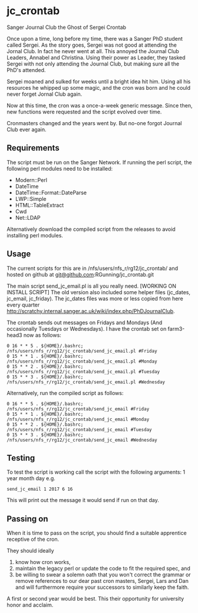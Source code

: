 jc_crontab
==========

Sanger Journal Club the Ghost of Sergei Crontab

Once upon a time, long before my time, there was a Sanger PhD student called Sergei. As the story goes, Sergei was not good at attending the Jornal Club. In fact he never went at all.
This annoyed the Journal Club Leaders, Annabel and Christina. Using their power as Leader, they tasked Sergei with not only attending the Journal Club, but making sure all the PhD's attended.

Sergei moaned and sulked for weeks until a bright idea hit him. Using all his resources he whipped up some magic, and the cron was born and he could never forget Jornal Club again.

Now at this time, the cron was a once-a-week generic message.
Since then, new functions were requested and the script evolved over time.

Cronmasters changed and the years went by. But no-one forgot Journal Club ever again.


Requirements
----------
The script must be run on the Sanger Network. If running the perl script, the following perl modules need to be installed:

- Modern::Perl
- DateTime
- DateTime::Format::DateParse
- LWP::Simple
- HTML::TableExtract
- Cwd
- Net::LDAP

Alternatively download the compiled script from the releases to avoid installing perl modules.

Usage
----------

The current scripts for this are in /nfs/users/nfs_r/rg12/jc_crontab/ and hosted on github at git@github.com:RGunning/jc_crontab.git

The main script send_jc_email.pl is all you really need. [WORKING ON INSTALL SCRIPT]
The old version also included some helper files (jc_dates, jc_email, jc_friday). The jc_dates files was more or less copied from here every quarter http://scratchy.internal.sanger.ac.uk/wiki/index.php/PhDJournalClub.

The crontab sends out messages on Fridays and Mondays (And occasionally Tuesdays or Wednesdays). I have the crontab set on farm3-head3 now as follows:

    0 16 * * 5 . ${HOME}/.bashrc; /nfs/users/nfs_r/rg12/jc_crontab/send_jc_email.pl #Friday
    0 15 * * 1 . ${HOME}/.bashrc; /nfs/users/nfs_r/rg12/jc_crontab/send_jc_email.pl #Monday
    0 15 * * 2 . ${HOME}/.bashrc; /nfs/users/nfs_r/rg12/jc_crontab/send_jc_email.pl #Tuesday
    0 15 * * 3 . ${HOME}/.bashrc; /nfs/users/nfs_r/rg12/jc_crontab/send_jc_email.pl #Wednesday

Alternatively, run the compiled script as follows: 

    0 16 * * 5 . ${HOME}/.bashrc; /nfs/users/nfs_r/rg12/jc_crontab/send_jc_email #Friday
    0 15 * * 1 . ${HOME}/.bashrc; /nfs/users/nfs_r/rg12/jc_crontab/send_jc_email #Monday
    0 15 * * 2 . ${HOME}/.bashrc; /nfs/users/nfs_r/rg12/jc_crontab/send_jc_email #Tuesday
    0 15 * * 3 . ${HOME}/.bashrc; /nfs/users/nfs_r/rg12/jc_crontab/send_jc_email #Wednesday
    
Testing
---------

To test the script is working call the script with the following arguments: 1 year month day
e.g.

    send_jc_email 1 2017 6 16

This will print out the message it would send if run on that day.

Passing on
---------

When it is time to pass on the script, you should find a suitable apprentice receptive of the cron.

They should ideally
1) know how cron works,
2) maintain the legacy perl or update the code to fit the required spec, and
3) be willing to swear a solemn oath that you won't correct the grammar or remove references to our dear past cron masters, Sergei, Lars and Dan and will furthermore require your successors to similarly keep the faith.

A first or second year would be best. This their opportunity for university honor and acclaim.


